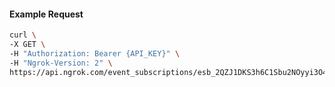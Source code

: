 <!-- Generated by nd gen api-examples. DO NOT EDIT. -->
#### Example Request
```bash
curl \
-X GET \
-H "Authorization: Bearer {API_KEY}" \
-H "Ngrok-Version: 2" \
https://api.ngrok.com/event_subscriptions/esb_2QZJ1DKS3h6C1Sbu2NOyyi3O4uI/sources/ip_policy_updated.v0
